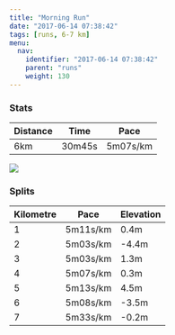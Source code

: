 ```yaml
---
title: "Morning Run"
date: "2017-06-14 07:38:42"
tags: [runs, 6-7 km]
menu:
  nav:
    identifier: "2017-06-14 07:38:42"
    parent: "runs"
    weight: 130
---
```


### Stats

| Distance | Time | Pace |
|----------|------|------|
|6km|30m45s|5m07s/km|

<img src='https://maps.googleapis.com/maps/api/staticmap?maptype=roadmap&path=enc:mujeIljvLjAdHYfEfCvANbFzAgAMeFlB_D`D_@|BzDeKlE@kFpBoClDG~AdE_K~D@yF`CiCbDJxApDoJ`EWqErCsDnCJdBrDgKdEB{F`CgChDPxAtDeKbEIaFdCeDtCIrBtDgKpEF}F~BaC~C@~AxDkK|D?gF~BuC~CBfB|DaKbEGiFrC}C`DRvAfDgKfEGaFtC_DpD^l@tD&key=AIzaSyAfqMeaZ1CCJFGP5cWud__oZnT_Pybg-1M&size=800x800&markers=color:yellow|label:S|53.47175,-2.24951&markers=color:green|label:F|53.46848000000001,-2.252170000000002'>

### Splits

| Kilometre | Pace | Elevation |
|------|------|-----------|
|1|5m11s/km|0.4m|
|2|5m03s/km|-4.4m|
|3|5m03s/km|1.3m|
|4|5m07s/km|0.3m|
|5|5m13s/km|4.5m|
|6|5m08s/km|-3.5m|
|7|5m33s/km|-0.2m|
